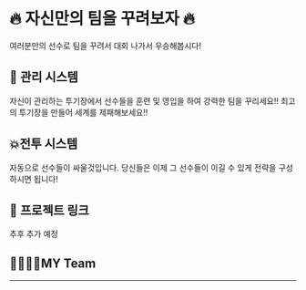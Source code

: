 # 🔥 자신만의 팀을 꾸려보자 🔥

여러분만의 선수로 팀을 꾸려서 대회 나가서 우승해봅시다!

## 💸 관리 시스템

자신이 관리하는 투기장에서 선수들을 훈련 및 영입을 하여 강력한 팀을 꾸리세요!!
최고의 투기장을 만들어 세계를 제패해보세요!!

## 💥전투 시스템

자동으로 선수들이 싸울것입니다. 당신들은 이제 그 선수들이 이길 수 있게
전략을 구성하시면 됩니다!

## 🔗 프로젝트 링크
추후 추가 예정

## 👨‍👩‍👧‍👦MY Team

---
